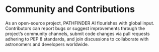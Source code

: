 # Community and Contributions

As an open-source project, PATHFINDER AI flourishes with global input. 
Contributors can report bugs or suggest improvements through the project’s community channels, submit code changes via pull requests adhering to PEP 8 standards, and join discussions to collaborate with astronomers and developers worldwide.
